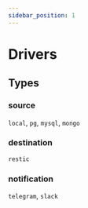 ```yaml
---
sidebar_position: 1
---
```


# Drivers

## Types

### source

`local`, `pg`, `mysql`, `mongo`

### destination

`restic`

### notification

`telegram`, `slack`
